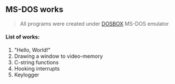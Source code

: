 ## MS-DOS works

> All programs were created under [DOSBOX](https://wiki.archlinux.org/index.php/DOSBox) MS-DOS emulator 

#### List of works:

1. "Hello, World!"
2. Drawing a window to video-memory
3. C-string functions
4. Hooking interrupts
5. Keylogger
